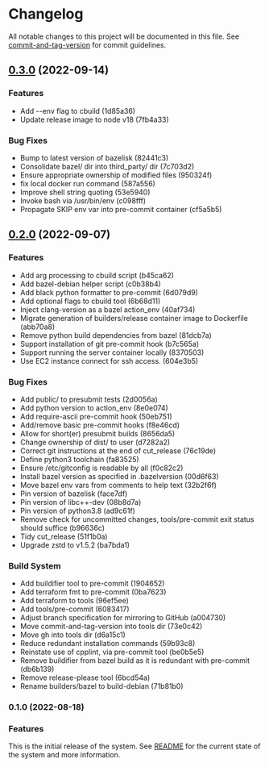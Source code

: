 # Changelog

All notable changes to this project will be documented in this file. See [commit-and-tag-version](https://github.com/absolute-version/commit-and-tag-version) for commit guidelines.

## [0.3.0](https://github.com/privacysandbox/fledge-key-value-service/compare/release-0.2.0...release-0.3.0) (2022-09-14)


### Features

* Add --env flag to cbuild (1d85a36)
* Update release image to node v18 (7fb4a33)


### Bug Fixes

* Bump to latest version of bazelisk (82441c3)
* Consolidate bazel/ dir into third_party/ dir (7c703d2)
* Ensure appropriate ownership of modified files (950324f)
* fix local docker run command (587a556)
* Improve shell string quoting (53e5940)
* Invoke bash via /usr/bin/env (c098fff)
* Propagate SKIP env var into pre-commit container (cf5a5b5)

## [0.2.0](https://github.com/privacysandbox/fledge-key-value-service/compare/release-0.1.0...release-0.2.0) (2022-09-07)


### Features

* Add arg processing to cbuild script (b45ca62)
* Add bazel-debian helper script (c0b38b4)
* Add black python formatter to pre-commit (6d079d9)
* Add optional flags to cbuild tool (6b68d11)
* Inject clang-version as a bazel action_env (40af734)
* Migrate generation of builders/release container image to Dockerfile (abb70a8)
* Remove python build dependencies from bazel (81dcb7a)
* Support installation of git pre-commit hook (b7c565a)
* Support running the server container locally (8370503)
* Use EC2 instance connect for ssh access. (604e3b5)


### Bug Fixes

* Add public/ to presubmit tests (2d0056a)
* Add python version to action_env (8e0e074)
* Add require-ascii pre-commit hook (50eb751)
* Add/remove basic pre-commit hooks (f8e46cd)
* Allow for short(er) presubmit builds (8656da5)
* Change ownership of dist/ to user (d7282a2)
* Correct git instructions at the end of cut_release (76c19de)
* Define python3 toolchain (fa83525)
* Ensure /etc/gitconfig is readable by all (f0c82c2)
* Install bazel version as specified in .bazelversion (00d6f63)
* Move bazel env vars from comments to help text (32b2f6f)
* Pin version of bazelisk (face7df)
* Pin version of libc++-dev (08b8d7a)
* Pin version of python3.8 (ad9c61f)
* Remove check for uncommitted changes, tools/pre-commit exit status should suffice (b96636c)
* Tidy cut_release (51f1b0a)
* Upgrade zstd to v1.5.2 (ba7bda1)


### Build System

* Add buildifier tool to pre-commit (1904652)
* Add terraform fmt to pre-commit (0ba7623)
* Add terraform to tools (96ef5ee)
* Add tools/pre-commit (6083417)
* Adjust branch specification for mirroring to GitHub (a004730)
* Move commit-and-tag-version into tools dir (73e0c42)
* Move gh into tools dir (d6a15c1)
* Reduce redundant installation commands (59b93c8)
* Reinstate use of cpplint, via pre-commit tool (be0b5e5)
* Remove buildifier from bazel build as it is redundant with pre-commit (db6b139)
* Remove release-please tool (6bcd54a)
* Rename builders/bazel to build-debian (71b81b0)

### 0.1.0 (2022-08-18)


### Features

This is the initial release of the system. See [README](/README.md) for the current state of the system and more information.
